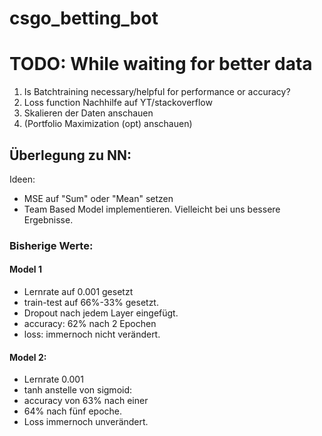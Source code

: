# csgo_betting_bot

# TODO: While waiting for better data
1. Is Batchtraining necessary/helpful for performance or accuracy?
2. Loss function Nachhilfe auf YT/stackoverflow
3. Skalieren der Daten anschauen
4. (Portfolio Maximization (opt) anschauen)

## Überlegung zu NN:

Ideen:
- MSE auf "Sum" oder "Mean" setzen
- Team Based Model implementieren. Vielleicht bei uns bessere Ergebnisse.

### Bisherige Werte:
#### Model 1
- Lernrate auf 0.001 gesetzt
- train-test auf 66%-33% gesetzt.
- Dropout nach jedem Layer eingefügt.
- accuracy: 62% nach 2 Epochen
- loss: immernoch nicht verändert.

#### Model 2:
- Lernrate 0.001
- tanh anstelle von sigmoid:
- accuracy von 63% nach einer
- 64% nach fünf epoche.
- Loss immernoch unverändert.
